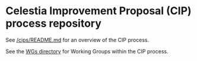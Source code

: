 # Celestia Improvement Proposal (CIP) process repository

See [/cips/README.md](./cips/README.md) for an overview of the CIP process.

See the [WGs directory](./cips/wgs/README.md) for Working Groups within the CIP process.
